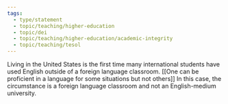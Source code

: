 ```yaml
---
tags: 
  - type/statement
  - topic/teaching/higher-education
  - topic/dei
  - topic/teaching/higher-education/academic-integrity
  - topic/teaching/tesol
---
```

Living in the United States is the first time many international students have used English outside of a foreign language classroom. [[One can be proficient in a language for some situations but not others]] In this case, the circumstance is a foreign language classroom and not an English-medium university.